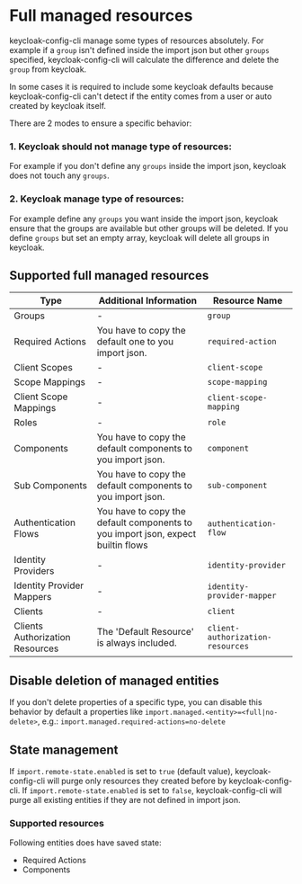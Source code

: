 # Full managed resources

keycloak-config-cli manage some types of resources absolutely. For example if a `group` isn't defined
inside the import json but other `groups` specified, keycloak-config-cli will calculate the
difference and delete the `group` from keycloak.

In some cases it is required to include some keycloak defaults because keycloak-config-cli can't
detect if the entity comes from a user or auto created by keycloak itself.

There are 2 modes to ensure a specific behavior:

### 1. Keycloak should not manage type of resources:

For example if you don't define any `groups` inside the import json, keycloak does not touch any `groups`.

### 2. Keycloak manage type of resources:

For example define any `groups` you want inside the import json, keycloak ensure that the groups are available but other
groups will be deleted. If you define `groups` but set an empty array, keycloak will delete all groups in keycloak.

## Supported full managed resources

| Type                            | Additional Information                                                           | Resource Name                    |
|---------------------------------|----------------------------------------------------------------------------------|----------------------------------|
| Groups                          | -                                                                                | `group`                          |
| Required Actions                | You have to copy the default one to you import json.                             | `required-action`                |
| Client Scopes                   | -                                                                                | `client-scope`                   |
| Scope Mappings                  | -                                                                                | `scope-mapping`                  |
| Client Scope Mappings           | -                                                                                | `client-scope-mapping`           |
| Roles                           | -                                                                                | `role`                           |
| Components                      | You have to copy the default components to you import json.                      | `component`                      |
| Sub Components                  | You have to copy the default components to you import json.                      | `sub-component`                  |
| Authentication Flows            | You have to copy the default components to you import json, expect builtin flows | `authentication-flow`            |
| Identity Providers              | -                                                                                | `identity-provider`              |
| Identity Provider Mappers       | -                                                                                | `identity-provider-mapper`       |
| Clients                         | -                                                                                | `client`                         |
| Clients Authorization Resources | The 'Default Resource' is always included.                                       | `client-authorization-resources` |

## Disable deletion of managed entities

If you don't delete properties of a specific type, you can disable this behavior by default a properties like `import.managed.<entity>=<full|no-delete>`, e.g.:
`import.managed.required-actions=no-delete`

## State management

If `import.remote-state.enabled` is set to `true` (default value), keycloak-config-cli will purge only resources they created before by keycloak-config-cli. If `import.remote-state.enabled` is set to `false`, keycloak-config-cli will purge all existing entities if they are not defined in import json.

### Supported resources

Following entities does have saved state:

- Required Actions
- Components
